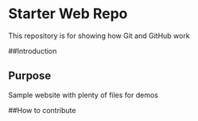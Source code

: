 # Starter Web Repo

This repository is for showing how Git and GitHub work

##Introduction 

## Purpose

Sample website with plenty of files for demos

##How to contribute 